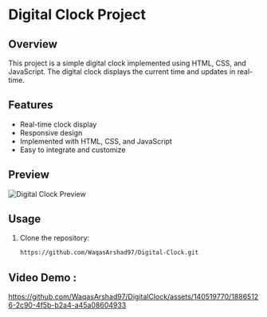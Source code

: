 # Digital Clock Project

## Overview

This project is a simple digital clock implemented using HTML, CSS, and JavaScript. The digital clock displays the current time and updates in real-time.

## Features

- Real-time clock display
- Responsive design
- Implemented with HTML, CSS, and JavaScript
- Easy to integrate and customize

## Preview

![Digital Clock Preview](https://github.com/WaqasArshad97/DigitalClock/assets/140519770/f9fe505e-0124-45a0-b27d-53d4d24595ce)

## Usage

1. Clone the repository:

   ```bash
   https://github.com/WaqasArshad97/Digital-Clock.git
## Video Demo :

https://github.com/WaqasArshad97/DigitalClock/assets/140519770/18865126-2c90-4f5b-b2a4-a45a08604933
